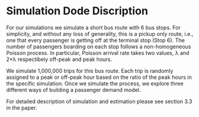 # Simulation Dode Discription


For our simulations we simulate a short bus route with 6 bus stops.
For simplicity, and without any loss of generality, this is a pickup
only route, i.e., one that every passenger is getting off at the terminal
stop (Stop 6). The number of passengers boarding on each stop follows a
non-homogeneous Poisson process. In particular, Poisson arrival rate takes two
values, &lambda; and 2*&lambda; respectibely off-peak and peak hours.

We simulate 1,000,000 trips for this bus route. Each trip is randomly
assigned to a peak or off-peak hour based on the ratio of
the peak hours in the specific simulation. Once we simulate the
process, we explore three different ways of building a passenger
demand model.


For detailed description of simulation and estimation please see section 3.3 in the paper. 
